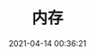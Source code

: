 ---
title: 内存
date: 2021-04-14 00:36:21
permalink: /pages/1316f9/
categories:
  - 基础|博文
  - javascript基础
  - 作用域
tags:
  -
---